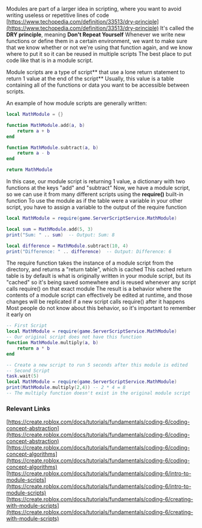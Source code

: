 
Modules are part of a larger idea in scripting, where you want to avoid writing useless or repetitive lines of code
[https://www.techopedia.com/definition/33513/dry-principle](https://www.techopedia.com/definition/33513/dry-principle)
It's called the **DRY principle**, meaning **Don't Repeat Yourself**
Whenever we write new functions or define them in a certain environment, we want to make sure
that we know whether or not we're using that function again, and we know where to put it so it can be reused in multiple scripts
The best place to put code like that is in a module script.

Module scripts are a type of script** that use a lone return statement to return 1 value at the end of the script**
Usually, this value is a table containing all of the functions or data you want to be accessible between scripts.

An example of how module scripts are generally written:
```lua
local MathModule = {}

function MathModule.add(a, b)
    return a + b
end

function MathModule.subtract(a, b)
    return a - b
end

return MathModule
```
In this case, our module script is returning 1 value, a dictionary with two functions at the keys "add" and "subtract"
Now, we have a module script, so we can use it from many different scripts using the **require()** built-in function
To use the module as if the table were a variable in your other script, you have to assign a variable to the output of the require function
```lua
local MathModule = require(game.ServerScriptService.MathModule)

local sum = MathModule.add(5, 3)
print("Sum: " .. sum)  -- Output: Sum: 8

local difference = MathModule.subtract(10, 4)
print("Difference: " .. difference)  -- Output: Difference: 6
```
The require function takes the instance of a module script from the directory, and returns a "return table", which is cached
This cached return table is by default is what is originally written in your module script, but
its "cached" so it's being saved somewhere and is reused whenever any script calls require() on that exact module
The result is a behavior where the contents of a module script can effectively 
be edited at runtime, and those changes will be replicated 
if a new script calls require() after it happens
Most people do not know about this behavior, so it's important to remember it early on
```lua
-- First Script
local MathModule = require(game.ServerScriptService.MathModule)
-- Our original script does not have this function
function MathModule.multiply(a, b) 
    return a * b
end

-- Create a new script to run 5 seconds after this module is edited
-- Second Script
task.wait(5)
local MathModule = require(game.ServerScriptService.MathModule)
print(MathModule.multiply(2,4)) -- 2 * 4 = 8
-- The multiply function doesn't exist in the original module script
```
### Relevant Links
[https://create.roblox.com/docs/tutorials/fundamentals/coding-6/coding-concept-abstraction](https://create.roblox.com/docs/tutorials/fundamentals/coding-6/coding-concept-abstraction)
[https://create.roblox.com/docs/tutorials/fundamentals/coding-6/coding-concept-algorithms](https://create.roblox.com/docs/tutorials/fundamentals/coding-6/coding-concept-algorithms)
[https://create.roblox.com/docs/tutorials/fundamentals/coding-6/intro-to-module-scripts](https://create.roblox.com/docs/tutorials/fundamentals/coding-6/intro-to-module-scripts)
[https://create.roblox.com/docs/tutorials/fundamentals/coding-6/creating-with-module-scripts](https://create.roblox.com/docs/tutorials/fundamentals/coding-6/creating-with-module-scripts)